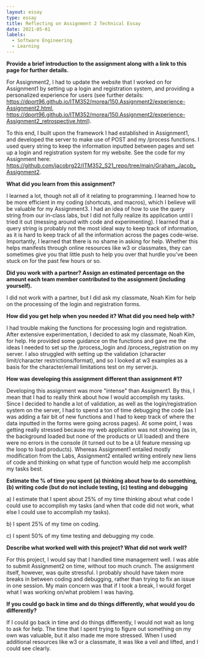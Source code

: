 ```yaml
---
layout: essay
type: essay
title: Reflecting on Assignment 2 Technical Essay
date: 2021-05-01
labels:
  - Software Engineering
  - Learning
---
```

**Provide a brief introduction to the assignment along with a link to this page for further details.**

For Assignment2, I had to update the website that I worked on for Assignment1 by setting up a login and registration system, and providing a personalized experience for users (see further details: https://dport96.github.io/ITM352/morea/150.Assignment2/experience-Assignment2.html, https://dport96.github.io/ITM352/morea/150.Assignment2/experience-Assignment2_retrospective.html).

To this end, I built upon the framework I had established in Assignment1, and developed the server to make use of POST and my /process functions. I used query string to keep the information inputted between pages and set up a login and registration system for my website. See the code for my Assignment here: https://github.com/jacobrg22/ITM352_S21_repo/tree/main/Graham_Jacob_Assignment2.

**What did you learn from this assignment?**

I learned a lot, though not all of it relating to programming. I learned how to be more efficient in my coding (shortcuts, and macros), which I believe will be valuable for my Assignment3. I had an idea of how to use the query string from our in-class labs, but I did not fully realize its application until I tried it out (messing around with code and experimenting). I learned that a query string is probably not the most ideal way to keep track of information, as it is hard to keep track of all the information across the pages code-wise. Importantly, I learned that there is no shame in asking for help. Whether this helps manifests through online resources like w3 or classmates, they can sometimes give you that little push to help you over that hurdle you've been stuck on for the past few hours or so.

**Did you work with a partner? Assign an estimated percentage on the amount each team member contributed to the assignment (including yourself).**

I did not work with a partner, but I did ask my classmate, Noah Kim for help on the processing of the login and registration forms.

**How did you get help when you needed it? What did you need help with?**

I had trouble making the functions for processing login and registration. After extensive experimentation, I decided to ask my classmate, Noah Kim, for help. He provided some guidance on the functions and gave me the ideas I needed to set up the /process_login and /process_registration on my server. I also struggled with setting up the validation (character limit/character restrictions/format), and so I looked at w3 examples as a basis for the character/email limitations test on my server.js.

**How was developing this assignment different than assignment #1?**

Developing this assignment was more "intense" than Assigment1. By this, I mean that I had to really think about how I would accomplish my tasks. Since I decided to handle a lot of validation, as well as the login/registration system on the server, I had to spend a ton of time debugging the code (as I was adding a fair bit of new functions and I had to keep track of where the data inputted in the forms were going across pages). At some point, I was getting really stressed because my web application was not showing (as in, the background loaded but none of the products or UI loaded) and there were no errors in the console (it turned out to be a UI feature messing up the loop to load products). Whereas Assignment1 entailed mostly modification from the Labs, Assignment2 entailed writing entirely new liens of code and thinking on what type of function would help me accomplish my tasks best.

**Estimate the % of time you spent (a) thinking about how to do something, (b) writing code (but do not include testing, (c) testing and debugging**

a) I estimate that I spent about 25% of my time thinking about what code I could use to accomplish my tasks (and when that code did not work, what else I could use to accomplish my tasks).

b) I spent 25% of my time on coding.

c) I spent 50% of my time testing and debugging my code.

**Describe what worked well with this project? What did not work well?**

For this project, I would say that I handled time management well. I was able to submit Assignment2 on time, without too much crunch. The assignment itself, however, was quite stressful. I probably should have taken more breaks in between coding and debugging, rather than trying to fix an issue in one session. My main concern was that if I took a break, I would forget what I was working on/what problem I was having.

**If you could go back in time and do things differently, what would you do differently?**

If I could go back in time and do things differently, I would not wait as long to ask for help. The time that I spent trying to figure out something on my own was valuable, but it also made me more stressed. When I used additional resources like w3 or a classmate, it was like a veil and lifted, and I could see clearly.
